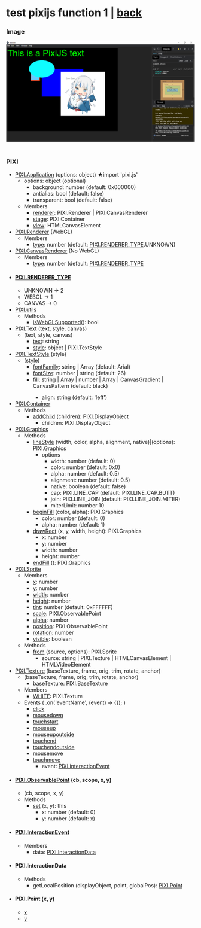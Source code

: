 # test pixijs function 1 | [back](../README.md)

### Image
![image](../img/img.png)
<br><br>
### PIXI
* [PIXI.Application](http://pixijs.download/release/docs/PIXI.Application.html) (options: object) ★import 'pixi.js'
  * options: object (optional)
    * background: number (default: 0x000000)
    * antialias: bool (default: false)
    * transparent: bool (default: false)
  * Members
    * [renderer](http://pixijs.download/release/docs/PIXI.Application.html#renderer): PIXI.Renderer | PIXI.CanvasRenderer
    * [stage](http://pixijs.download/release/docs/PIXI.Application.html#stage): PIXI.Container
    * [view](http://pixijs.download/release/docs/PIXI.Application.html#view): HTMLCanvasElement
* [PIXI.Renderer](http://pixijs.download/release/docs/PIXI.Renderer.html) (WebGL)
  * Members
    * [type](http://pixijs.download/release/docs/PIXI.Renderer.html#type): number (default: [PIXI.RENDERER_TYPE](#PIXI.RENDERER_TYPE).UNKNOWN)
* [PIXI.CanvasRenderer](http://pixijs.download/release/docs/PIXI.CanvasRenderer.html) (No WebGL)
  * Members
    * [type](http://pixijs.download/release/docs/PIXI.CanvasRenderer.html#type): number (default: [PIXI.RENDERER_TYPE](#PIXI.RENDERER_TYPE)
* #### [PIXI.RENDERER_TYPE](http://pixijs.download/release/docs/PIXI.html#.RENDERER_TYPE)
  * UNKNOWN -> 2
  * WEBGL -> 1
  * CANVAS -> 0
* [PIXI.utils](http://pixijs.download/release/docs/PIXI.utils.html)
  * Methods
    * [isWebGLSupported](http://pixijs.download/release/docs/PIXI.utils.html#.isWebGLSupported)(): bool
* [PIXI.Text](http://pixijs.download/release/docs/PIXI.Text.html) (text, style, canvas)
  * (text, style, canvas)
    * [text](http://pixijs.download/release/docs/PIXI.Text.html#text): string
    * [style](http://pixijs.download/release/docs/PIXI.Text.html#style): object | PIXI.TextStyle
* [PIXI.TextStyle](http://pixijs.download/release/docs/PIXI.TextStyle.html) (style)
  * (style)
    * [fontFamily](http://pixijs.download/release/docs/PIXI.TextStyle.html#fontFamily): string | Array<string> (default: Arial)
    * [fontSize](http://pixijs.download/release/docs/PIXI.TextStyle.html#fontSize): number | string (default: 26)
    * [fill](http://pixijs.download/release/docs/PIXI.TextStyle.html#fill): string | Array<string> | number | Array<number> | CanvasGradient | CanvasPattern (default: black)
      * [align](http://pixijs.download/release/docs/PIXI.TextStyle.html#align): string (default: 'left')
* [PIXI.Container](http://pixijs.download/release/docs/PIXI.Container.html)
  * Methods
    * [addChild](http://pixijs.download/release/docs/PIXI.Container.html#addChild) (children): PIXI.DisplayObject
      * children: PIXI.DisplayObject
* [PIXI.Graphics](http://pixijs.download/release/docs/PIXI.Graphics.html)
  * Methods
    * [lineStyle](http://pixijs.download/release/docs/PIXI.Graphics.html#lineStyle) (width, color, alpha, alignment, native)|(options): PIXI.Graphics
      * options
        * width: number (default: 0)
        * color: number (default: 0x0)
        * alpha: number (default: 0.5)
        * alignment: number (default: 0.5)
        * native: boolean	(default: false)
        * cap: PIXI.LINE_CAP (default: PIXI.LINE_CAP.BUTT)
        * join: PIXI.LINE_JOIN (default: PIXI.LINE_JOIN.MITER)
        * miterLimit: number	10
    * [beginFill](http://pixijs.download/release/docs/PIXI.Graphics.html#beginFill) (color, alpha): PIXI.Graphics
      * color: number (default: 0)
      * alpha: number (default: 1)
    * [drawRect](http://pixijs.download/release/docs/PIXI.Graphics.html#drawRect) (x, y, width, height): PIXI.Graphics
      * x: number
      * y: number
      * width: number
      * height: number
    * [endFill](http://pixijs.download/release/docs/PIXI.Graphics.html#endFill) (): PIXI.Graphics
* [PIXI.Sprite](http://pixijs.download/release/docs/PIXI.Sprite.html)
  * Members
    * [x](http://pixijs.download/release/docs/PIXI.Sprite.html#x): number
    * [y](http://pixijs.download/release/docs/PIXI.Sprite.html#y): number
    * [width](http://pixijs.download/release/docs/PIXI.Sprite.html#width): number
    * [height](http://pixijs.download/release/docs/PIXI.Sprite.html#height): number
    * [tint](http://pixijs.download/release/docs/PIXI.Sprite.html#tint): number (default: 0xFFFFFF)
    * [scale](http://pixijs.download/release/docs/PIXI.Sprite.html#scale): PIXI.ObservablePoint
    * [alpha](http://pixijs.download/release/docs/PIXI.Sprite.html#alpha): number
    * [position](http://pixijs.download/release/docs/PIXI.Sprite.html#position): PIXI.ObservablePoint
    * [rotation](http://pixijs.download/release/docs/PIXI.Sprite.html#rotation): number
    * [visible](http://pixijs.download/release/docs/PIXI.Sprite.html#visible): boolean
  * Methods
    * [from](http://pixijs.download/release/docs/PIXI.Sprite.html#.from) (source, options): PIXI.Sprite
      * source: string | PIXI.Texture | HTMLCanvasElement | HTMLVideoElement
* [PIXI.Texture](http://pixijs.download/release/docs/PIXI.Texture.html) (baseTexture, frame, orig, trim, rotate, anchor)
  * (baseTexture, frame, orig, trim, rotate, anchor)
    * baseTexture: PIXI.BaseTexture
  * Members
    * [WHITE](http://pixijs.download/release/docs/PIXI.Texture.html#.WHITE): PIXI.Texture
  * Events ( .on('eventName', (event) => {}); )
    * [click](http://pixijs.download/release/docs/PIXI.Sprite.html#event:click)
    * [mousedown](http://pixijs.download/release/docs/PIXI.Sprite.html#event:mousedown)
    * [touchstart](http://pixijs.download/release/docs/PIXI.Sprite.html#event:mousedown)
    * [mouseup](http://pixijs.download/release/docs/PIXI.Sprite.html#event:mouseup)
    * [mouseupoutside](http://pixijs.download/release/docs/PIXI.Sprite.html#event:mouseupoutside)
    * [touchend](http://pixijs.download/release/docs/PIXI.Sprite.html#event:touchend)
    * [touchendoutside](http://pixijs.download/release/docs/PIXI.Sprite.html#event:touchendoutside)
    * [mousemove](http://pixijs.download/release/docs/PIXI.Sprite.html#event:mousemove)
    * [touchmove](http://pixijs.download/release/docs/PIXI.Sprite.html#event:touchmove)
      * event: [PIXI.interactionEvent](#PIXI.InteractionEvent)
* #### [PIXI.ObservablePoint](http://pixijs.download/release/docs/PIXI.ObservablePoint.html) (cb, scope, x, y)
  * (cb, scope, x, y)
  * Methods
    * [set](http://pixijs.download/release/docs/PIXI.ObservablePoint.html#set) (x, y): this
      * x: number (default: 0)
      * y: number (default: x)
* #### [PIXI.InteractionEvent](http://pixijs.download/release/docs/PIXI.InteractionEvent.html)
  * Members
    * data: [PIXI.InteractionData](#PIXI.InteractionData)
* #### PIXI.InteractionData
  * Methods
    * getLocalPosition (displayObject, point, globalPos): [PIXI.Point](#PIXI.Point)
* #### PIXI.Point (x, y)
  * [x](http://pixijs.download/release/docs/PIXI.Point.html#x)
  * [y](http://pixijs.download/release/docs/PIXI.Point.html#y)